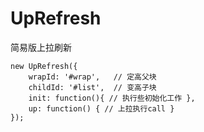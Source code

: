# UpRefresh
简易版上拉刷新

```
new UpRefresh({
    wrapId: '#wrap',   // 定高父块
    childId: '#list',  // 变高子块
    init: function(){ // 执行些初始化工作 },
    up: function() { // 上拉执行call }
});
```
